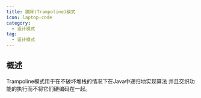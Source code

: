 ```yaml
---
title: 蹦床(Trampoline)模式
icon: laptop-code
category:
  - 设计模式
tag:
  - 设计模式
---
```


## 概述

Trampoline模式用于在不破坏堆栈的情况下在Java中递归地实现算法
并且交织功能的执行而不将它们硬编码在一起。
